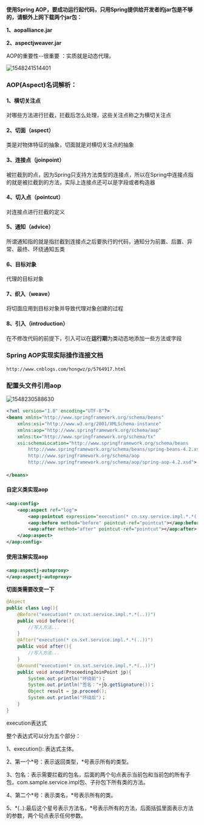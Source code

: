 **使用Spring AOP，要成功运行起代码，只用Spring提供给开发者的jar包是不够的，请额外上网下载两个jar包：**

**1、aopalliance.jar**

**2、aspectjweaver.jar**



AOP的重要性--很重要  ：实质就是动态代理。

![1548241514401](..\..\0.image\1548241514401.png)



### AOP(Aspect)名词解析：

#### 1、横切关注点

对哪些方法进行拦截，拦截后怎么处理，这些关注点称之为横切关注点

#### 2、切面（aspect）

类是对物体特征的抽象，切面就是对横切关注点的抽象

#### 3、连接点（joinpoint）

被拦截到的点，因为Spring只支持方法类型的连接点，所以在Spring中连接点指的就是被拦截到的方法，实际上连接点还可以是字段或者构造器

#### 4、切入点（pointcut）

对连接点进行拦截的定义

#### 5、通知（advice）

所谓通知指的就是指拦截到连接点之后要执行的代码，通知分为前置、后置、异常、最终、环绕通知五类

#### 6、目标对象

代理的目标对象

#### 7、织入（weave）

将切面应用到目标对象并导致代理对象创建的过程

#### 8、引入（introduction）

在不修改代码的前提下，引入可以在**运行期**为类动态地添加一些方法或字段



### Spring AOP实现实际操作连接文档

```
http://www.cnblogs.com/hongwz/p/5764917.html
```



### 配置头文件引用aop

![1548230588630](..\..\0.image\1548230588630.png)

```xml
<?xml version="1.0" encoding="UTF-8"?>
<beans xmlns="http://www.springframework.org/schema/beans"
    xmlns:xsi="http://www.w3.org/2001/XMLSchema-instance"
    xmlns:aop="http://www.springframework.org/schema/aop"
    xmlns:tx="http://www.springframework.org/schema/tx"
    xsi:schemaLocation="http://www.springframework.org/schema/beans
        http://www.springframework.org/schema/beans/spring-beans-4.2.xsd
        http://www.springframework.org/schema/aop
        http://www.springframework.org/schema/aop/spring-aop-4.2.xsd">
            
</beans>
```

#### 自定义类实现aop

```xml
<aop:config>
    <aop:aspect ref="log">
        <aop:pointcut expression="execution(* cn.sxy.service.impl.*.*(..))" id="pointcut"></aop:pointcut>
        <aop:before method="before" pointcut-ref="pointcut"></aop:before>
        <aop:after method="after" pointcut-ref="pointcut"></aop:after>
    </aop:aspect>
</aop:config>
```

#### 使用注解实现aop

```xml
<aop:aspectj-autoproxy>
</aop:aspectj-autoproxy>
```

**切面类需要改变一下**

```java
@Aspect
public class Log(){
    @Before("execution(* cn.sxt.service.impl.*.*(..))")
    public void before(){
        //写入方法...
    }
    @After("execution(* cn.sxt.service.impl.*.*(..))")
    public void after(){
        //写入方法...
    }
    @Around("execution(* cn.sxt.service.impl.*.*(..))")
    public void aroud(ProceedingJoinPoint jp){
        System.out.println("环绕前")；
        System.out.println("签名："+jb.getSignature())；
        Object result = jp.proceed();
        System.out.println("环绕后")；
    }
}
```

execution表达式

 整个表达式可以分为五个部分：

 1、execution(): 表达式主体。

 2、第一个*号：表示返回类型，*号表示所有的类型。

 3、包名：表示需要拦截的包名，后面的两个句点表示当前包和当前包的所有子包，com.sample.service.impl包、子孙包下所有类的方法。

 4、第二个*号：表示类名，*号表示所有的类。

 5、*(..):最后这个星号表示方法名，*号表示所有的方法，后面括弧里面表示方法的参数，两个句点表示任何参数。

